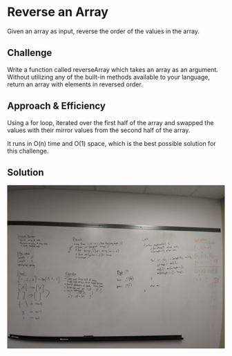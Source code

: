 # Reverse an Array

Given an array as input, reverse the order of the values in the array.

## Challenge

Write a function called reverseArray which takes an array as an argument. Without utilizing any of the built-in methods available to your language, return an array with elements in reversed order.

## Approach & Efficiency

Using a for loop, iterated over the first half of the array and swapped the values with their mirror values from the second half of the array.

It runs in O(n) time and O(1) space, which is the best possible solution for this challenge.

## Solution

![Whiteboard image](./assets/array_reverse.jpg)